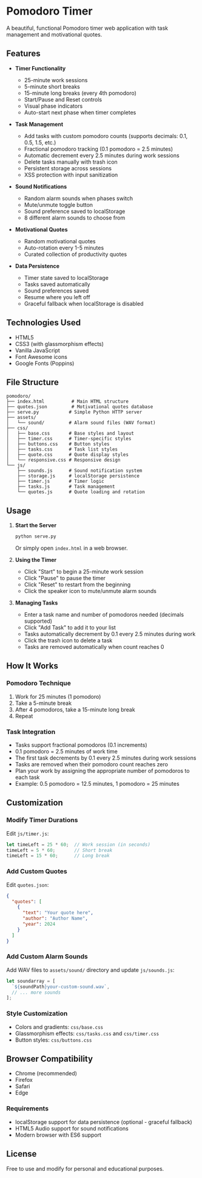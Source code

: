 # Pomodoro Timer

A beautiful, functional Pomodoro timer web application with task management and motivational quotes.

## Features

- **Timer Functionality**
  - 25-minute work sessions
  - 5-minute short breaks
  - 15-minute long breaks (every 4th pomodoro)
  - Start/Pause and Reset controls
  - Visual phase indicators
  - Auto-start next phase when timer completes

- **Task Management**
  - Add tasks with custom pomodoro counts (supports decimals: 0.1, 0.5, 1.5, etc.)
  - Fractional pomodoro tracking (0.1 pomodoro = 2.5 minutes)
  - Automatic decrement every 2.5 minutes during work sessions
  - Delete tasks manually with trash icon
  - Persistent storage across sessions
  - XSS protection with input sanitization

- **Sound Notifications**
  - Random alarm sounds when phases switch
  - Mute/unmute toggle button
  - Sound preference saved to localStorage
  - 8 different alarm sounds to choose from

- **Motivational Quotes**
  - Random motivational quotes
  - Auto-rotation every 1-5 minutes
  - Curated collection of productivity quotes

- **Data Persistence**
  - Timer state saved to localStorage
  - Tasks saved automatically
  - Sound preferences saved
  - Resume where you left off
  - Graceful fallback when localStorage is disabled

## Technologies Used

- HTML5
- CSS3 (with glassmorphism effects)
- Vanilla JavaScript
- Font Awesome icons
- Google Fonts (Poppins)

## File Structure

```
pomodoro/
├── index.html          # Main HTML structure
├── quotes.json         # Motivational quotes database
├── serve.py           # Simple Python HTTP server
├── assets/
│   └── sound/         # Alarm sound files (WAV format)
├── css/
│   ├── base.css       # Base styles and layout
│   ├── timer.css      # Timer-specific styles
│   ├── buttons.css    # Button styles
│   ├── tasks.css      # Task list styles
│   ├── quote.css      # Quote display styles
│   └── responsive.css # Responsive design
└── js/
    ├── sounds.js      # Sound notification system
    ├── storage.js     # localStorage persistence
    ├── timer.js       # Timer logic
    ├── tasks.js       # Task management
    └── quotes.js      # Quote loading and rotation
```

## Usage

1. **Start the Server**
   ```bash
   python serve.py
   ```
   Or simply open `index.html` in a web browser.

2. **Using the Timer**
   - Click "Start" to begin a 25-minute work session
   - Click "Pause" to pause the timer
   - Click "Reset" to restart from the beginning
   - Click the speaker icon to mute/unmute alarm sounds

3. **Managing Tasks**
   - Enter a task name and number of pomodoros needed (decimals supported)
   - Click "Add Task" to add it to your list
   - Tasks automatically decrement by 0.1 every 2.5 minutes during work
   - Click the trash icon to delete a task
   - Tasks are removed automatically when count reaches 0

## How It Works

### Pomodoro Technique
1. Work for 25 minutes (1 pomodoro)
2. Take a 5-minute break
3. After 4 pomodoros, take a 15-minute long break
4. Repeat

### Task Integration
- Tasks support fractional pomodoros (0.1 increments)
- 0.1 pomodoro = 2.5 minutes of work time
- The first task decrements by 0.1 every 2.5 minutes during work sessions
- Tasks are removed when their pomodoro count reaches zero
- Plan your work by assigning the appropriate number of pomodoros to each task
- Example: 0.5 pomodoro = 12.5 minutes, 1 pomodoro = 25 minutes

## Customization

### Modify Timer Durations
Edit `js/timer.js`:
```javascript
let timeLeft = 25 * 60;  // Work session (in seconds)
timeLeft = 5 * 60;       // Short break
timeLeft = 15 * 60;      // Long break
```

### Add Custom Quotes
Edit `quotes.json`:
```json
{
  "quotes": [
    {
      "text": "Your quote here",
      "author": "Author Name",
      "year": 2024
    }
  ]
}
```

### Add Custom Alarm Sounds
Add WAV files to `assets/sound/` directory and update `js/sounds.js`:
```javascript
let soundarray = [
  `${soundPath}your-custom-sound.wav`,
  // ... more sounds
];
```

### Style Customization
- Colors and gradients: `css/base.css`
- Glassmorphism effects: `css/tasks.css` and `css/timer.css`
- Button styles: `css/buttons.css`

## Browser Compatibility

- Chrome (recommended)
- Firefox
- Safari
- Edge

### Requirements
- localStorage support for data persistence (optional - graceful fallback)
- HTML5 Audio support for sound notifications
- Modern browser with ES6 support

## License

Free to use and modify for personal and educational purposes.
